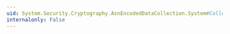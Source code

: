 ```yaml
---
uid: System.Security.Cryptography.AsnEncodedDataCollection.System#Collections#ICollection#CopyTo(System.Array,System.Int32)
internalonly: False
---
```

